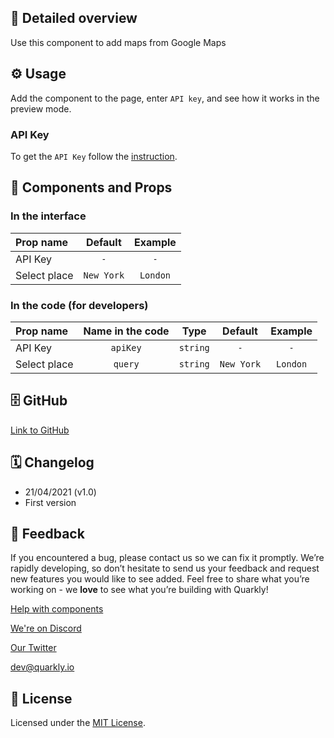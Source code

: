 ## 📖 Detailed overview

Use this component to add maps from Google Maps

## ⚙️ Usage

Add the component to the page, enter `API key`, and see how it works in the preview mode.

### API Key

To get the `API Key` follow the [instruction](https://developers.google.com/maps/documentation/javascript/get-api-key).

## 🧩 Components and Props

### In the interface

| Prop name    |  Default   | Example  |
| :----------- | :--------: | :------: |
| API Key      |    `-`     |   `-`    |
| Select place | `New York` | `London` |

### In the code (for developers)

| Prop name    | Name in the code |   Type   |  Default   | Example  |
| :----------- | :--------------: | :------: | :--------: | :------: |
| API Key      |     `apiKey`     | `string` |    `-`     |   `-`    |
| Select place |     `query`      | `string` | `New York` | `London` |

## 🗄 GitHub

[Link to GitHub](https://github.com/quarkly/community-kit/blob/master/src/GoogleMap.js)

## 🗓 Changelog

-   21/04/2021 (v1.0)
-   First version

## 📮 Feedback

If you encountered a bug, please contact us so we can fix it promptly. We’re rapidly developing, so don’t hesitate to send us your feedback and request new features you would like to see added. Feel free to share what you’re working on - we **love** to see what you’re building with Quarkly!

[Help with components](https://community.quarkly.io/c/requests/11)

[We're on Discord](https://discord.gg/SuF9vCMJGW)

[Our Twitter](https://twitter.com/quarklyapp)

[dev@quarkly.io](mailto:dev@quarkly.io)

## 📝 License

Licensed under the [MIT License](https://raw.githubusercontent.com/quarkly/community-kit/master/LICENSE).
